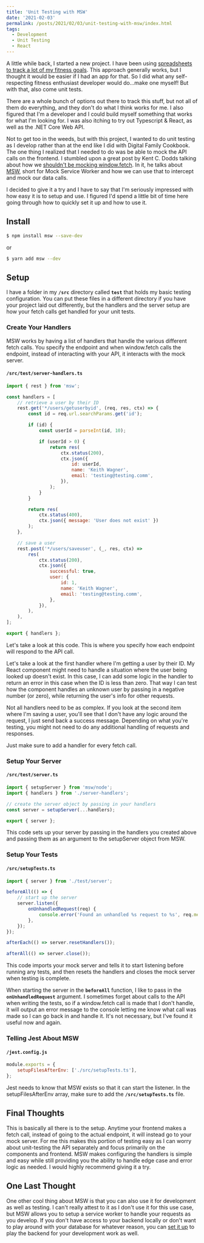 ```yaml
---
title: 'Unit Testing with MSW'
date: '2021-02-03'
permalink: /posts/2021/02/03/unit-testing-with-msw/index.html
tags:
  - Development
  - Unit Testing
  - React
---
```


A little while back, I started a new project. I have been using [spreadsheets to track a lot of my fitness goals](https://kpwags.com/posts/2020/01/21/tracking-my-fitness-journey/). This approach generally works, but I thought it would be easier if I had an app for that. So I did what any self-respecting fitness enthusiast developer would do...make one myself! But with that, also come unit tests.
<!-- excerpt -->

There are a whole bunch of options out there to track this stuff, but not all of them do everything, and they don't do what I think works for me. I also figured that I'm a developer and I could build myself something that works for what I'm looking for. I was also itching to try out Typescript & React, as well as the .NET Core Web API.

Not to get too in the weeds, but with this project, I wanted to do unit testing as I develop rather than at the end like I did with Digital Family Cookbook. The one thing I realized that I needed to do was be able to mock the API calls on the frontend. I stumbled upon a great post by Kent C. Dodds talking about how we [shouldn't be mocking window.fetch](https://kentcdodds.com/blog/stop-mocking-fetch). In it, he talks about [MSW](https://github.com/mswjs/msw), short for Mock Service Worker and how we can use that to intercept and mock our data calls.

I decided to give it a try and I have to say that I'm seriously impressed with how easy it is to setup and use. I figured I'd spend a little bit of time here going through how to quickly set it up and how to use it.

## Install

```bash
$ npm install msw --save-dev
```

or

```bash
$ yarn add msw --dev
```

## Setup

I have a folder in my **`/src`** directory called **`test`** that holds my basic testing configuration. You can put these files in a different directory if you have your project laid out differently, but the handlers and the server setup are how your fetch calls get handled for your unit tests.

### Create Your Handlers

MSW works by having a list of handlers that handle the various different fetch calls. You specify the endpoint and when window.fetch calls the endpoint, instead of interacting with your API, it interacts with the mock server.

#### `/src/test/server-handlers.ts`

```javascript
import { rest } from 'msw';

const handlers = [
    // retrieve a user by their ID
    rest.get('*/users/getuserbyid', (req, res, ctx) => {
        const id = req.url.searchParams.get('id');

        if (id) {
            const userId = parseInt(id, 10);

            if (userId > 0) {
                return res(
                    ctx.status(200),
                    ctx.json({
                        id: userId,
                        name: 'Keith Wagner',
                        email: 'testing@testing.comm',
                    }),
                );
            }
        }

        return res(
            ctx.status(400),
            ctx.json({ message: 'User does not exist' })
        );
    },

    // save a user
    rest.post('*/users/saveuser', (_, res, ctx) =>
        res(
            ctx.status(200),
            ctx.json({
                successful: true,
                user: {
                    id: 1,
                    name: 'Keith Wagner',
                    email: 'testing@testing.comm',
                },
            }),
        ),
    ),
];

export { handlers };
```

Let's take a look at this code. This is where you specify how each endpoint will respond to the API call.

Let's take a look at the first handler where I'm getting a user by their ID. My React component might need to handle a situation where the user being looked up doesn't exist. In this case, I can add some logic in the handler to return an error in this case when the ID is less than zero. That way I can test how the component handles an unknown user by passing in a negative number (or zero), while returning the user's info for other requests.

Not all handlers need to be as complex. If you look at the second item where I'm saving a user, you'll see that I don't have any logic around the request, I just send back a success message. Depending on what you're testing, you might not need to do any additional handling of requests and responses.

Just make sure to add a handler for every fetch call.

### Setup Your Server

#### `/src/test/server.ts`

```javascript
import { setupServer } from 'msw/node';
import { handlers } from './server-handlers';

// create the server object by passing in your handlers
const server = setupServer(...handlers);

export { server };
```

This code sets up your server by passing in the handlers you created above and passing them as an argument to the setupServer object from MSW.

### Setup Your Tests

#### `/src/setupTests.ts`

```javascript
import { server } from './test/server';

beforeAll(() => {
    // start up the server
    server.listen({
        onUnhandledRequest(req) {
            console.error('Found an unhandled %s request to %s', req.method, req.url.href);
        },
    });
});

afterEach(() => server.resetHandlers());

afterAll(() => server.close());
```

This code imports your mock server and tells it to start listening before running any tests, and then resets the handlers and closes the mock server when testing is complete.

When starting the server in the **`beforeAll`** function, I like to pass in the **`onUnhandledRequest`** argument. I sometimes forget about calls to the API when writing the tests, so if a window.fetch call is made that I don't handle, it will output an error message to the console letting me know what call was made so I can go back in and handle it. It's not necessary, but I've found it useful now and again.

### Telling Jest About MSW

#### `/jest.config.js`

```javascript
module.exports = {
    setupFilesAfterEnv: ['./src/setupTests.ts'],
};
```

Jest needs to know that MSW exists so that it can start the listener. In the setupFilesAfterEnv array, make sure to add the **`/src/setupTests.ts`** file.

## Final Thoughts

This is basically all there is to the setup. Anytime your frontend makes a fetch call, instead of going to the actual endpoint, it will instead go to your mock server. For me this makes this portion of testing easy as I can worry about unit-testing the API separately and focus primarily on the components and frontend. MSW makes configuring the handlers is simple and easy while still providing you the ability to handle edge case and error logic as needed. I would highly recommend giving it a try.

## One Last Thought

One other cool thing about MSW is that you can also use it for development as well as testing. I can't really attest to it as I don't use it for this use case, but MSW allows you to setup a service worker to handle your requests as you develop. If you don't have access to your backend locally or don't want to play around with your database for whatever reason, you can [set it up](https://mswjs.io/docs/getting-started/integrate/browser) to play the backend for your development work as well.
